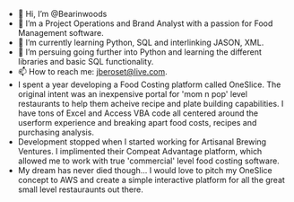 - 👋 Hi, I’m @Bearinwoods
- 👀 I’m a Project Operations and Brand Analyst with a passion for Food Management software.
- 🌱 I’m currently learning Python, SQL and interlinking JASON, XML.
- 💞️ I’m persuing going further into Python and learning the different libraries and basic SQL functionality.
- 📫 How to reach me: jberoset@live.com.
- I spent a year developing a Food Costing platform called OneSlice. The original intent was an inexpensive portal for 'mom n pop' level restaurants to help them acheive recipe and plate building capabilities. I have tons of Excel and Access VBA code all centered around the userform experience and breaking apart food costs, recipes and purchasing analysis.
- Development stopped when I started working for Artisanal Brewing Ventures. I implimented their Compeat Advantage platform, which allowed me to work with true 'commercial' level food costing software.
- My dream has never died though... I would love to pitch my OneSlice concept to AWS and create a simple interactive platform for all the great small level restauraunts out there.

<!---
Bearinwoods/Bearinwoods is a ✨ special ✨ repository because its `README.md` (this file) appears on your GitHub profile.
You can click the Preview link to take a look at your changes.
--->
